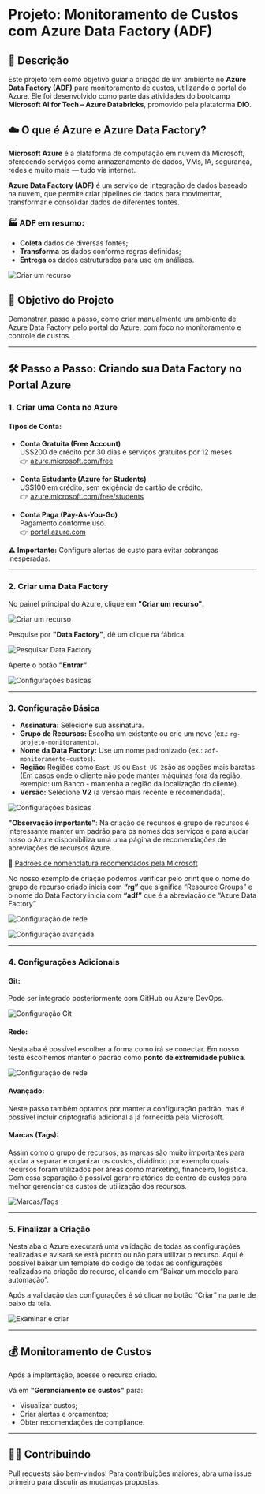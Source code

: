 
# Projeto: Monitoramento de Custos com Azure Data Factory (ADF)

## 📌 Descrição

Este projeto tem como objetivo guiar a criação de um ambiente no **Azure Data Factory (ADF)** para monitoramento de custos, utilizando o portal do Azure. Ele foi desenvolvido como parte das atividades do bootcamp **Microsoft AI for Tech – Azure Databricks**, promovido pela plataforma **DIO**.

## ☁️ O que é Azure e Azure Data Factory?

**Microsoft Azure** é a plataforma de computação em nuvem da Microsoft, oferecendo serviços como armazenamento de dados, VMs, IA, segurança, redes e muito mais — tudo via internet.

**Azure Data Factory (ADF)** é um serviço de integração de dados baseado na nuvem, que permite criar pipelines de dados para movimentar, transformar e consolidar dados de diferentes fontes.

### 🏭 ADF em resumo:

- **Coleta** dados de diversas fontes;
- **Transforma** os dados conforme regras definidas;
- **Entrega** os dados estruturados para uso em análises.

![Criar um recurso](img/image01.png)

## 🎯 Objetivo do Projeto

Demonstrar, passo a passo, como criar manualmente um ambiente de Azure Data Factory pelo portal do Azure, com foco no monitoramento e controle de custos.

---

## 🛠️ Passo a Passo: Criando sua Data Factory no Portal Azure

### 1. Criar uma Conta no Azure

#### Tipos de Conta:

- **Conta Gratuita (Free Account)**  
  US$200 de crédito por 30 dias e serviços gratuitos por 12 meses.  
  👉 [azure.microsoft.com/free](https://azure.microsoft.com/pt-br/free)

- **Conta Estudante (Azure for Students)**  
  US$100 em crédito, sem exigência de cartão de crédito.  
  👉 [azure.microsoft.com/free/students](https://azure.microsoft.com/pt-br/free/students/)

- **Conta Paga (Pay-As-You-Go)**  
  Pagamento conforme uso.  
  👉 [portal.azure.com](https://portal.azure.com)

⚠️ **Importante:** Configure alertas de custo para evitar cobranças inesperadas.

---

### 2. Criar uma Data Factory

No painel principal do Azure, clique em **"Criar um recurso"**.

![Criar um recurso](img/image02.png)

Pesquise por **"Data Factory"**, dê um clique na fábrica.

![Pesquisar Data Factory](img/image03.png)

Aperte o botão **"Entrar"**.

![Configurações básicas](img/image04.png)

---

### 3. Configuração Básica

- **Assinatura:** Selecione sua assinatura.
- **Grupo de Recursos:** Escolha um existente ou crie um novo (ex.: `rg-projeto-monitoramento`).
- **Nome da Data Factory:** Use um nome padronizado (ex.: `adf-monitoramento-custos`).
- **Região:** Regiões como `East US` ou `East US 2`são as opções mais baratas (Em casos  onde o cliente não pode manter máquinas fora da região, exemplo: um Banco - mantenha a região da localização do cliente).
- **Versão:** Selecione **V2** (a versão mais recente e recomendada).

![Configurações básicas](img/image05.png)

**"Observação importante"**: Na criação de recursos e grupo de recursos é interessante manter um padrão para os nomes dos serviços e para ajudar nisso o Azure disponibiliza uma uma página de recomendações de abreviações de recursos Azure.

🔗 [Padrões de nomenclatura recomendados pela Microsoft](https://learn.microsoft.com/pt-br/azure/cloud-adoption-framework/ready/azure-best-practices/resource-abbreviations)

No nosso exemplo de criação podemos verificar pelo print que o nome do grupo de recurso criado inicia com **“rg”** que significa “Resource Groups” e o nome do Data Factory inicia com **“adf”** que é a abreviação de “Azure Data Factory”

![Configuração de rede](img/image06.png)

![Configuração avançada](img/image07.png)

---

### 4. Configurações Adicionais

#### Git:

Pode ser integrado posteriormente com GitHub ou Azure DevOps.

![Configuração Git](img/image08.png)

#### Rede:

Nesta aba é possível escolher a forma como irá se conectar. Em nosso teste escolhemos manter o padrão como **ponto de extremidade pública**.

![Configuração de rede](img/image09.png)

#### Avançado:

Neste passo também optamos por manter a configuração padrão, mas é possível incluir criptografia adicional a já fornecida pela Microsoft.

#### Marcas (Tags):

Assim como o grupo de recursos, as marcas são muito importantes para ajudar a separar e organizar os custos, dividindo por exemplo quais recursos foram utilizados por áreas como marketing, financeiro, logística. Com essa separação é possível gerar relatórios de centro de custos para melhor gerenciar os custos de utilização dos recursos.

![Marcas/Tags](img/image10.png)

---

### 5. Finalizar a Criação

Nesta aba o Azure executará uma validação de todas as configurações realizadas e avisará se está pronto ou não para utilizar o recurso. Aqui é possível baixar um template do código de todas as configurações realizadas na criação do recurso, clicando em “Baixar um modelo para automação”.

Após a validação das configurações é só clicar no botão “Criar” na parte de baixo da tela.

![Examinar e criar](img/image11.png)

---

## 💰 Monitoramento de Custos

Após a implantação, acesse o recurso criado.

Vá em **"Gerenciamento de custos"** para:

- Visualizar custos;
- Criar alertas e orçamentos;
- Obter recomendações de compliance.

---

## 🙋‍♀️ Contribuindo

Pull requests são bem-vindos! Para contribuições maiores, abra uma issue primeiro para discutir as mudanças propostas.


